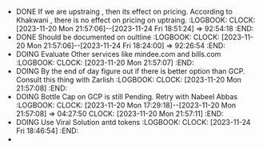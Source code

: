 - DONE If we are upstraing , then its effect on pricing. According to Khakwani , there is no effect on pricing on uptraing.
  :LOGBOOK:
  CLOCK: [2023-11-20 Mon 21:57:06]--[2023-11-24 Fri 18:51:24] =>  92:54:18
  :END:
- DONE Should be documented on oultline
  :LOGBOOK:
  CLOCK: [2023-11-20 Mon 21:57:06]--[2023-11-24 Fri 18:24:00] =>  92:26:54
  :END:
- DOING Evaluate Other services like mindee.com and bills.com
  :LOGBOOK:
  CLOCK: [2023-11-20 Mon 21:57:07]
  :END:
- DOING By the end of day figure out if there is better option than GCP. Consult this thing with Zarlish
  :LOGBOOK:
  CLOCK: [2023-11-20 Mon 21:57:08]
  :END:
- DOING Bottle Cap on GCP is still Pending. Retry with Nabeel Abbas
  :LOGBOOK:
  CLOCK: [2023-11-20 Mon 17:29:18]--[2023-11-20 Mon 21:57:08] =>  04:27:50
  CLOCK: [2023-11-20 Mon 21:57:11]
  :END:
- DOING Use Viral Solution antd tokens
  :LOGBOOK:
  CLOCK: [2023-11-24 Fri 18:46:54]
  :END:
-